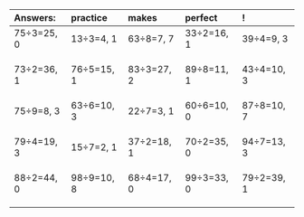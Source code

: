 | Answers: | practice | makes | perfect | ! |
| :--- | :--- | :--- | :--- | :--- |
| 75÷3=25, 0 | 13÷3=4, 1 | 63÷8=7, 7 | 33÷2=16, 1 | 39÷4=9, 3 | 
|   |   |   |   |   | 
|   |   |   |   |   | 
|   |   |   |   |   | 
| 73÷2=36, 1 | 76÷5=15, 1 | 83÷3=27, 2 | 89÷8=11, 1 | 43÷4=10, 3 | 
|   |   |   |   |   | 
|   |   |   |   |   | 
|   |   |   |   |   | 
| 75÷9=8, 3 | 63÷6=10, 3 | 22÷7=3, 1 | 60÷6=10, 0 | 87÷8=10, 7 | 
|   |   |   |   |   | 
|   |   |   |   |   | 
|   |   |   |   |   | 
| 79÷4=19, 3 | 15÷7=2, 1 | 37÷2=18, 1 | 70÷2=35, 0 | 94÷7=13, 3 | 
|   |   |   |   |   | 
|   |   |   |   |   | 
|   |   |   |   |   | 
| 88÷2=44, 0 | 98÷9=10, 8 | 68÷4=17, 0 | 99÷3=33, 0 | 79÷2=39, 1 | 
|   |   |   |   |   | 
|   |   |   |   |   | 
|   |   |   |   |   | 
